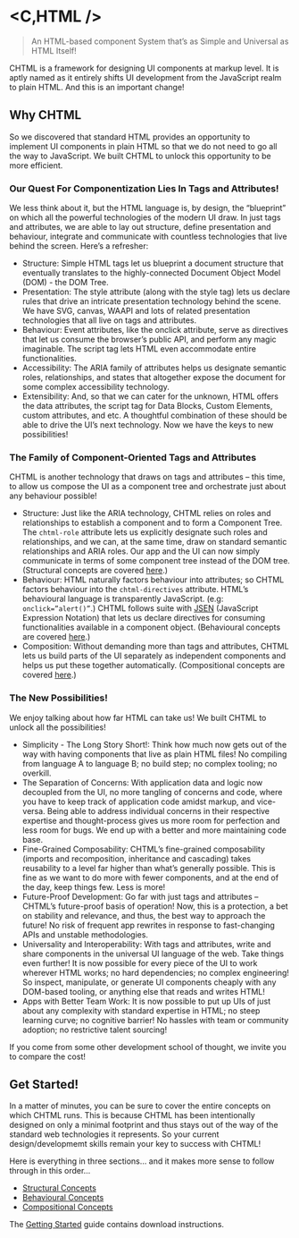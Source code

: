 # &lt;C&sbquo;HTML /&gt;
> An HTML-based component System that’s as Simple and Universal as HTML Itself!

CHTML is a framework for designing UI components at markup level. It is aptly named as it entirely shifts UI development from the JavaScript realm to plain HTML. And this is an important change!

## Why CHTML

So we discovered that standard HTML provides an opportunity to implement UI components in plain HTML so that we do not need to go all the way to JavaScript. We built CHTML to unlock this opportunity to be more efficient.

### Our Quest For Componentization Lies In Tags and Attributes!

We less think about it, but the HTML language is, by design, the “blueprint” on which all the powerful technologies of the modern UI draw. In just tags and attributes, we are able to lay out structure, define presentation and behaviour, integrate and communicate with countless technologies that live behind the screen. Here’s a refresher:
+	Structure: Simple HTML tags let us blueprint a document structure that eventually translates to the highly-connected Document Object Model (DOM) - the DOM Tree.
+	Presentation: The style attribute (along with the style tag) lets us declare rules that drive an intricate presentation technology behind the scene. We have SVG, canvas, WAAPI and lots of related presentation technologies that all live on tags and attributes.
+	Behaviour: Event attributes, like the onclick attribute, serve as directives that let us consume the browser’s public API, and perform any magic imaginable. The script tag lets HTML even accommodate entire functionalities.
+	Accessibility: The ARIA family of attributes helps us designate semantic roles, relationships, and states that altogether expose the document for some complex accessibility technology.
+	Extensibility: And, so that we can cater for the unknown, HTML offers the data attributes, the script tag for Data Blocks, Custom Elements, custom attributes, and etc. A thoughtful combination of these should be able to drive the UI’s next technology. Now we have the keys to new possibilities!

### The Family of Component-Oriented Tags and Attributes

CHTML is another technology that draws on tags and attributes – this time, to allow us compose the UI as a component tree and orchestrate just about any behaviour possible!
+	Structure: Just like the ARIA technology, CHTML relies on roles and relationships to establish a component and to form a Component Tree. The `chtml-role` attribute lets us explicitly designate such roles and relationships, and we can, at the same time, draw on standard semantic relationships and ARIA roles. Our app and the UI can now simply communicate in terms of some component tree instead of the DOM tree. (Structural concepts are covered [here](https://docs.onephrase.dev/chtml/guide/structural-concepts/).)
+	Behaviour: HTML naturally factors behaviour into attributes; so CHTML factors behaviour into the `chtml-directives` attribute. HTML’s behavioural language is transparently JavaScript. (e.g: `onclick=”alert()”`.) CHTML follows suite with [JSEN](https://github.com/onephrase/jsen/) (JavaScript Expression Notation) that lets us declare directives for consuming functionalities available in a component object. (Behavioural concepts are covered [here](https://docs.onephrase.dev/chtml/guide/behavioural-concepts/).)
+	Composition: Without demanding more than tags and attributes, CHTML lets us build parts of the UI separately as independent components and helps us put these together automatically. (Compositional concepts are covered [here](https://docs.onephrase.dev/chtml/guide/compositional-concepts/).)

### The New Possibilities!

We enjoy talking about how far HTML can take us! We built CHTML to unlock all the possibilities!
+	Simplicity - The Long Story Short!: Think how much now gets out of the way with having components that live as plain HTML files! No compiling from language A to language B; no build step; no complex tooling; no overkill.
+	The Separation of Concerns: With application data and logic now decoupled from the UI, no more tangling of concerns and code, where you have to keep track of application code amidst markup, and vice-versa. Being able to address individual concerns in their respective expertise and thought-process gives us more room for perfection and less room for bugs. We end up with a better and more maintaining code base.
+	Fine-Grained Composability: CHTML’s fine-grained composability (imports and recomposition, inheritance and cascading) takes reusability to a level far higher than what’s generally possible. This is fine as we want to do more with fewer components, and at the end of the day, keep things few. Less is more!
+	Future-Proof Development: Go far with just tags and attributes – CHTML’s future-proof basis of operation! Now, this is a protection, a bet on stability and relevance, and thus, the best way to approach the future! No risk of frequent app rewrites in response to fast-changing APIs and unstable methodologies.
+	Universality and Interoperability: With tags and attributes, write and share components in the universal UI language of the web. Take things even further! It is now possible for every piece of the UI to work wherever HTML works; no hard dependencies; no complex engineering! So inspect, manipulate, or generate UI components cheaply with any DOM-based tooling, or anything else that reads and writes HTML! 
+	Apps with Better Team Work: It is now possible to put up UIs of just about any complexity with standard expertise in HTML; no steep learning curve; no cognitive barrier! No hassles with team or community adoption; no restrictive talent sourcing!

If you come from some other development school of thought, we invite you to compare the cost!

## Get Started!

In a matter of minutes, you can be sure to cover the entire concepts on which CHTML runs. This is because CHTML has been intentionally designed on only a minimal footprint and thus stays out of the way of the standard web technologies it represents. So your current design/developmemt skills remain your key to success with CHTML! 

Here is everything in three sections… and it makes more sense to follow through in this order…
+	[Structural Concepts](https://docs.onephrase.dev/chtml/guide/structural-concepts/)
+	[Behavioural Concepts](https://docs.onephrase.dev/chtml/guide/behavioural-concepts/)
+	[Compositional Concepts](https://docs.onephrase.dev/chtml/guide/compositional-concepts/)

The [Getting Started](https://docs.onephrase.dev/chtml/guide/) guide contains download instructions.
